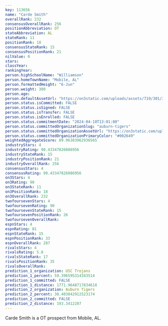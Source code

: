 ```yaml
---
key: 113656
name: "Carde Smith"
overallRank: 232
consensusOverallRank: 256
positionAbbreviation: OT
stateAbbreviation: AL
stateRank: 11
positionRank: 18
consensusStateRank: 15
consensusPositionRank: 21
nilValue: 0
stars: 
classYear: 
rankingYear: 
person.highSchoolName: "Williamson"
person.homeTownName: "Mobile, AL"
person.formattedHeight: "6-Jun"
person.weight: 300
person.age: 
person.defaultAssetUrl: "https://on3static.com/uploads/assets/719/301/301719.jpg"
person.status.isCommitted: FALSE
person.status.isSigned: FALSE
person.status.isTransfer: FALSE
person.status.isEnrolled: FALSE
person.status.commitmentDate: "2024-04-10T13:01:00"
person.status.committedOrganizationSlug: "auburn-tigers"
person.status.committedOrganizationAssetUrl: "https://on3static.com/uploads/assets/732/149/149732.svg"
person.status.committedOrganizationPrimaryColor: "#002649"
weightedAggregateScore: 89.96383962936565
industryStars: 4
industryRating: 90.43347826086956
industryStateRank: 15
industryPositionRank: 21
industryOverallRank: 256
consensusStars: 4
consensusRating: 90.43347826086956
on3Stars: 4
on3Rating: 90
on3StateRank: 11
on3PositionRank: 18
on3OverallRank: 232
twofoursevenStars: 4
twofoursevenRating: 90
twofoursevenStateRank: 15
twofoursevenPositionRank: 26
twofoursevenOverallRank: 
espnStars: 4
espnRating: 81
espnStateRank: 15
espnPositionRank: 33
espnOverallRank: 287
rivalsStars: 4
rivalsRating: 5.8
rivalsStateRank: 17
rivalsPositionRank: 35
rivalsOverallRank: 
prediction_1_organization: USC Trojans
prediction_1_percent: 59.396595314343514
prediction_1_committed: FALSE
prediction_1_distance: 1771.9648717834618
prediction_2_organization: Auburn Tigers
prediction_2_percent: 38.403842912523174
prediction_2_committed: FALSE
prediction_2_distance: 193.3412207
---
```

Carde Smith is a OT prospect from Mobile, AL.